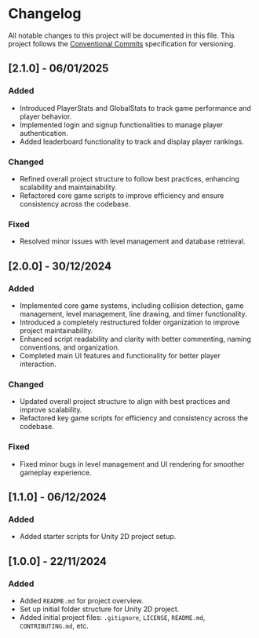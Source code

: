 # Changelog

All notable changes to this project will be documented in this file. This project follows the [Conventional Commits](https://www.conventionalcommits.org/en/v1.0.0/) specification for versioning.

## [2.1.0] - 06/01/2025
### Added
- Introduced PlayerStats and GlobalStats to track game performance and player behavior.
- Implemented login and signup functionalities to manage player authentication.
- Added leaderboard functionality to track and display player rankings.

### Changed
- Refined overall project structure to follow best practices, enhancing scalability and maintainability.
- Refactored core game scripts to improve efficiency and ensure consistency across the codebase.

### Fixed
- Resolved minor issues with level management and database retrieval.

## [2.0.0] - 30/12/2024
### Added
- Implemented core game systems, including collision detection, game management, level management, line drawing, and timer functionality.
- Introduced a completely restructured folder organization to improve project maintainability.
- Enhanced script readability and clarity with better commenting, naming conventions, and organization.
- Completed main UI features and functionality for better player interaction.

### Changed
- Updated overall project structure to align with best practices and improve scalability.
- Refactored key game scripts for efficiency and consistency across the codebase.

### Fixed
- Fixed minor bugs in level management and UI rendering for smoother gameplay experience.

## [1.1.0] - 06/12/2024
### Added
- Added starter scripts for Unity 2D project setup.

## [1.0.0] - 22/11/2024
### Added
- Added `README.md` for project overview.
- Set up initial folder structure for Unity 2D project.
- Added initial project files: `.gitignore`, `LICENSE`, `README.md`, `CONTRIBUTING.md`, etc.